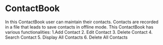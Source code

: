 # ContactBook
In this ContactBook user can maintain their contacts. Contacts are recorded in a file that leads to save contacts in offline mode.
This ContactBook has various functionalities: 
1.Add Contact
2. Edit Contact
3. Delete Contact
4. Search Contact
5. Display All Contacts
6. Delete All Contacts
